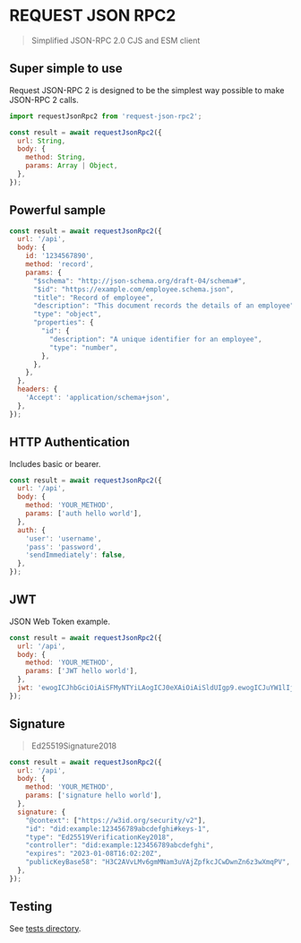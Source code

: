 # REQUEST JSON RPC2
> Simplified JSON-RPC 2.0 CJS and ESM client

## Super simple to use

Request JSON-RPC 2 is designed to be the simplest way possible to make JSON-RPC 2 calls.

```javascript
import requestJsonRpc2 from 'request-json-rpc2';

const result = await requestJsonRpc2({
  url: String,
  body: {
    method: String,
    params: Array | Object,
  },
});
```

## Powerful sample

```javascript
const result = await requestJsonRpc2({
  url: '/api',
  body: {
    id: '1234567890',
    method: 'record',
    params: {
      "$schema": "http://json-schema.org/draft-04/schema#",
      "$id": "https://example.com/employee.schema.json",
      "title": "Record of employee",
      "description": "This document records the details of an employee",
      "type": "object",
      "properties": {
        "id": {
          "description": "A unique identifier for an employee",
          "type": "number",
        },
      },
    },
  },
  headers: {
    'Accept': 'application/schema+json',
  },
});
```

## HTTP Authentication

Includes basic or bearer.

```javascript
const result = await requestJsonRpc2({
  url: '/api',
  body: {
    method: 'YOUR_METHOD',
    params: ['auth hello world'],
  }, 
  auth: {
    'user': 'username',
    'pass': 'password',
    'sendImmediately': false,
  },
});
```

## JWT

JSON Web Token example.

```javascript
const result = await requestJsonRpc2({
  url: '/api',
  body: {
    method: 'YOUR_METHOD',
    params: ['JWT hello world'],
  }, 
  jwt: 'ewogICJhbGciOiAiSFMyNTYiLAogICJ0eXAiOiAiSldUIgp9.ewogICJuYW1lIjogIlJlcXVlc3QgSlNPTi1SUEMgMi4wIgp9',
});
```

## Signature

> Ed25519Signature2018

```javascript
const result = await requestJsonRpc2({
  url: '/api',
  body: {
    method: 'YOUR_METHOD',
    params: ['signature hello world'],
  },
  signature: {
    "@context": ["https://w3id.org/security/v2"],
    "id": "did:example:123456789abcdefghi#keys-1",
    "type": "Ed25519VerificationKey2018",
    "controller": "did:example:123456789abcdefghi",
    "expires": "2023-01-08T16:02:20Z",
    "publicKeyBase58": "H3C2AVvLMv6gmMNam3uVAjZpfkcJCwDwnZn6z3wXmqPV",
  },
});
```

## Testing
See [tests directory](https://github.com/qertis/request-json-rpc2/tree/master/tests).
